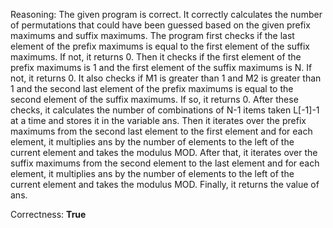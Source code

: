 Reasoning: 
The given program is correct. It correctly calculates the number of permutations that could have been guessed based on the given prefix maximums and suffix maximums. The program first checks if the last element of the prefix maximums is equal to the first element of the suffix maximums. If not, it returns 0. Then it checks if the first element of the prefix maximums is 1 and the first element of the suffix maximums is N. If not, it returns 0. It also checks if M1 is greater than 1 and M2 is greater than 1 and the second last element of the prefix maximums is equal to the second element of the suffix maximums. If so, it returns 0. After these checks, it calculates the number of combinations of N-1 items taken L[-1]-1 at a time and stores it in the variable ans. Then it iterates over the prefix maximums from the second last element to the first element and for each element, it multiplies ans by the number of elements to the left of the current element and takes the modulus MOD. After that, it iterates over the suffix maximums from the second element to the last element and for each element, it multiplies ans by the number of elements to the left of the current element and takes the modulus MOD. Finally, it returns the value of ans.

Correctness: **True**